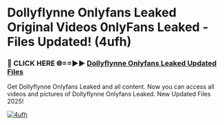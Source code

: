 # Dollyflynne Onlyfans Leaked Original Videos 0nlyFans Leaked - Files Updated! (4ufh)

<h3>🔴 CLICK HERE 🌐==►► <a href="https://tinyurl.com/x26r9saj" rel="nofollow">Dollyflynne Onlyfans Leaked Updated Files</a></h3>

Get Dollyflynne Onlyfans Leaked and all content. Now you can access all videos and pictures of Dollyflynne Onlyfans Leaked. New Updated Files 2025!

[![4ufh](https://i.imgur.com/LkgZPqh.gif)](https://tinyurl.com/x26r9saj)
